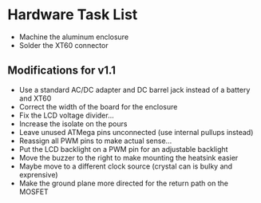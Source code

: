 # Hardware Task List
* Machine the aluminum enclosure
* Solder the XT60 connector

## Modifications for v1.1
* Use a standard AC/DC adapter and DC barrel jack instead of a battery and XT60
* Correct the width of the board for the enclosure
* Fix the LCD voltage divider...
* Increase the isolate on the pours
* Leave unused ATMega pins unconnected (use internal pullups instead)
* Reassign all PWM pins to make actual sense...
* Put the LCD backlight on a PWM pin for an adjustable backlight
* Move the buzzer to the right to make mounting the heatsink easier
* Maybe move to a different clock source (crystal can is bulky and exprensive)
* Make the ground plane more directed for the return path on the MOSFET
